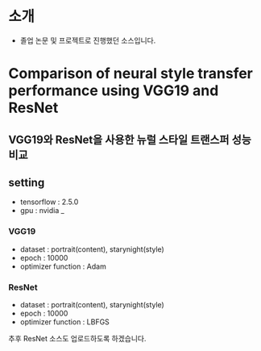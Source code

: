 # 소개
- 졸업 논문 및 프로젝트로 진행했던 소스입니다.

# Comparison of neural style transfer performance using VGG19 and ResNet
## VGG19와 ResNet을 사용한 뉴럴 스타일 트랜스퍼 성능 비교
## setting
- tensorflow : 2.5.0
- gpu : nvidia _

### VGG19
- dataset : portrait(content), starynight(style)
- epoch : 10000
- optimizer function : Adam

### ResNet
- dataset : portrait(content), starynight(style)
- epoch : 10000
- optimizer function : LBFGS

추후 ResNet 소스도 업로드하도록 하겠습니다.
